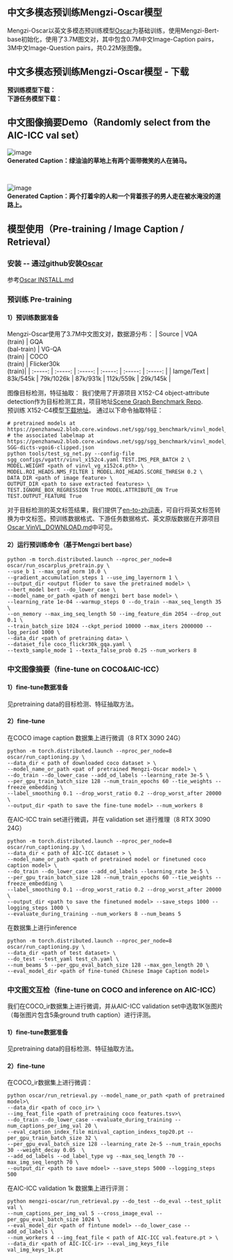 ## 中文多模态预训练Mengzi-Oscar模型
Mengzi-Oscar以英文多模态预训练模型[Oscar](https://github.com/microsoft/Oscar)为基础训练，使用Mengzi-Bert-base初始化，使用了3.7M图文对，其中包含0.7M中文Image-Caption pairs，3M中文Image-Question pairs，共0.22M张图像。
## 中文多模态预训练Mengzi-Oscar模型 - 下载
**预训练模型下载：**  
**下游任务模型下载：**
## 中文图像摘要Demo（Randomly select from the AIC-ICC val set）
![image](https://github.com/ckmstydy/Mengzi/blob/main/Demo_images/1.png)  
**Generated Caption：绿油油的草地上有两个面带微笑的人在骑马。**     

<br>

![image](https://github.com/ckmstydy/Mengzi/blob/main/Demo_images/2.png)  
**Generated Caption：两个打着伞的人和一个背着孩子的男人走在被水淹没的道路上。**

## 模型使用（Pre-training / Image Caption / Retrieval）
### 安装 -- 通过github安装[Oscar](https://github.com/microsoft/Oscar)
参考[Oscar INSTALL.md](https://github.com/microsoft/Oscar/blob/master/INSTALL.md)

### 预训练 Pre-training
#### 1）预训练数据准备
Mengzi-Oscar使用了3.7M中文图文对，数据源分布：
| Source | VQA<br>(train) | GQA<br>(bal-train) | VG-QA<br>(train)	| COCO<br>(train) | Flicker30k<br>(train)|
| :-----: | :-----: | :-----: | :-----: | :-----: | :-----: |
| Iamge/Text | 83k/545k | 79k/1026k | 87k/931k | 112k/559k | 29k/145k |

图像目标检测，特征抽取：
我们使用了开源项目 X152-C4 object-attribute detection作为目标检测工具，项目地址[Scene Graph Benchmark Repo](https://github.com/microsoft/scene_graph_benchmark).  
预训练 X152-C4模型[下载地址](https://penzhanwu2.blob.core.windows.net/sgg/sgg_benchmark/vinvl_model_zoo/vinvl_vg_x152c4.pth)。 
通过以下命令抽取特征：
```
# pretrained models at https://penzhanwu2.blob.core.windows.net/sgg/sgg_benchmark/vinvl_model_zoo/vinvl_vg_x152c4.pth
# the associated labelmap at https://penzhanwu2.blob.core.windows.net/sgg/sgg_benchmark/vinvl_model_zoo/VG-SGG-dicts-vgoi6-clipped.json
python tools/test_sg_net.py --config-file sgg_configs/vgattr/vinvl_x152c4.yaml TEST.IMS_PER_BATCH 2 \
MODEL.WEIGHT <path of vinvl_vg_x152c4.pth> \
MODEL.ROI_HEADS.NMS_FILTER 1 MODEL.ROI_HEADS.SCORE_THRESH 0.2 \
DATA_DIR <path of image feature> \
OUTPUT_DIR <path to save extracted features> \
TEST.IGNORE_BOX_REGRESSION True MODEL.ATTRIBUTE_ON True TEST.OUTPUT_FEATURE True
```
对于目标检测的英文标签结果，我们提供了[en-to-zh词表](https://github.com/ckmstydy/Mengzi/blob/main/chinese_label.json)，可自行将英文标签转换为中文标签。预训练数据格式、下游任务数据格式、英文原版数据在开源项目[Oscar VinVL_DOWNLOAD.md](https://github.com/microsoft/Oscar/blob/master/VinVL_DOWNLOAD.md)中可见。

#### 2）运行预训练命令（基于Mengzi bert base）
```
python -m torch.distributed.launch --nproc_per_node=8 oscar/run_oscarplus_pretrain.py \
--use_b 1 --max_grad_norm 10.0 \
--gradient_accumulation_steps 1 --use_img_layernorm 1 \
--output_dir <output floder to save the pretrained model> \
--bert_model bert --do_lower_case \
--model_name_or_path <path of mengzi bert base model> \
--learning_rate 1e-04 --warmup_steps 0 --do_train --max_seq_length 35 \
--on_memory --max_img_seq_length 50 --img_feature_dim 2054 --drop_out 0.1 \
--train_batch_size 1024 --ckpt_period 10000 --max_iters 2000000 --log_period 1000 \
--data_dir <path of pretraining data> \
--dataset_file coco_flickr30k_gqa.yaml \
--textb_sample_mode 1 --texta_false_prob 0.25 --num_workers 8 
```
### 中文图像摘要（fine-tune on COCO&AIC-ICC）
#### 1）fine-tune数据准备
见pretraining data的目标检测、特征抽取方法。
#### 2）fine-tune
在COCO image caption 数据集上进行微调（8 RTX 3090 24G）
```
python -m torch.distributed.launch --nproc_per_node=8 oscar/run_captioning.py \
--data_dir < path of downloaded coco dataset > \
--model_name_or_path <pat of pretrained Mengzi-Oscar model> \
--do_train --do_lower_case --add_od_labels --learning_rate 3e-5 \
--per_gpu_train_batch_size 128 --num_train_epochs 60 --tie_weights --freeze_embedding \
--label_smoothing 0.1 --drop_worst_ratio 0.2 --drop_worst_after 20000 \
--output_dir <path to save the fine-tune model> --num_workers 8
```
  
在AIC-ICC train set进行微调，并在 validation set 进行推理（8 RTX 3090 24G）  
```
python -m torch.distributed.launch --nproc_per_node=8 oscar/run_captioning.py \
--data_dir < path of AIC-ICC dataset > \
--model_name_or_path <path of pretrained model or finetuned coco caption model> \
--do_train --do_lower_case --add_od_labels --learning_rate 3e-5 \
--per_gpu_train_batch_size 128 --num_train_epochs 60 --tie_weights --freeze_embedding \
--label_smoothing 0.1 --drop_worst_ratio 0.2 --drop_worst_after 20000 \
--output_dir <path to save the finetuned model> --save_steps 1000 --logging_steps 1000 \
--evaluate_during_training --num_workers 8 --num_beams 5
```

在数据集上进行inference
```
python -m torch.distributed.launch --nproc_per_node=8 oscar/run_captioning.py \
--data_dir <path of test dataset> \
--do_test --test_yaml test_ch.yaml \
--num_beams 5 --per_gpu_eval_batch_size 128 --max_gen_length 20 \
--eval_model_dir <path of fine-tuned Chinese Image Caption model>
```

### 中文图文互检（fine-tune on COCO and inference on AIC-ICC）
我们在COCO_ir数据集上进行微调，并从AIC-ICC validation set中选取1K张图片（每张图片包含5条ground truth caption）进行评测。
#### 1）fine-tune数据准备
见pretraining data的目标检测、特征抽取方法。
#### 2）fine-tune
在COCO_ir数据集上进行微调：
```
python oscar/run_retrieval.py --model_name_or_path <path of pretrained model>\
--data_dir <path of coco_ir> \
--img_feat_file <path of pretraining coco features.tsv>\
--do_train --do_lower_case --evaluate_during_training --num_captions_per_img_val 20 \
--eval_caption_index_file minival_caption_indexs_top20.pt --per_gpu_train_batch_size 32 \
--per_gpu_eval_batch_size 128 --learning_rate 2e-5 --num_train_epochs 30 --weight_decay 0.05  \
--add_od_labels --od_label_type vg --max_seq_length 70 --max_img_seq_length 70 \
--output_dir <path to save mdoel> --save_steps 5000 --logging_steps 500
```
在AIC-ICC validation 1k 数据集上进行评测：
```
python mengzi-oscar/run_retrieval.py --do_test --do_eval --test_split val \
--num_captions_per_img_val 5 --cross_image_eval --per_gpu_eval_batch_size 1024 \
--eval_model_dir <path of fintune model> --do_lower_case --add_od_labels \
--num_workers 4 --img_feat_file < path of AIC-ICC val.feature.pt > \
--data_dir <path of AIC-ICC-ir> --eval_img_keys_file val_img_keys_1k.pt
```
